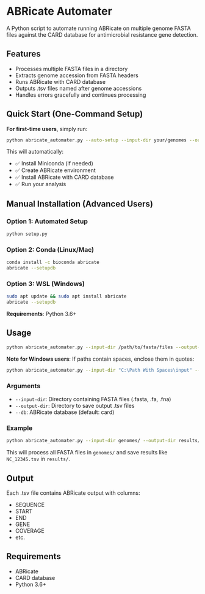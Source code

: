 # ABRicate Automater

A Python script to automate running ABRicate on multiple genome FASTA files against the CARD database for antimicrobial resistance gene detection.

## Features

- Processes multiple FASTA files in a directory
- Extracts genome accession from FASTA headers
- Runs ABRicate with CARD database
- Outputs .tsv files named after genome accessions
- Handles errors gracefully and continues processing

## Quick Start (One-Command Setup)

**For first-time users**, simply run:
```bash
python abricate_automater.py --auto-setup --input-dir your/genomes --output-dir results
```

This will automatically:
- ✅ Install Miniconda (if needed)
- ✅ Create ABRicate environment
- ✅ Install ABRicate with CARD database
- ✅ Run your analysis

## Manual Installation (Advanced Users)

### Option 1: Automated Setup
```bash
python setup.py
```

### Option 2: Conda (Linux/Mac)
```bash
conda install -c bioconda abricate
abricate --setupdb
```

### Option 3: WSL (Windows)
```bash
sudo apt update && sudo apt install abricate
abricate --setupdb
```

**Requirements**: Python 3.6+

## Usage

```bash
python abricate_automater.py --input-dir /path/to/fasta/files --output-dir /path/to/output
```

**Note for Windows users**: If paths contain spaces, enclose them in quotes:
```bash
python abricate_automater.py --input-dir "C:\Path With Spaces\input" --output-dir "C:\Path With Spaces\output"
```

### Arguments

- `--input-dir`: Directory containing FASTA files (.fasta, .fa, .fna)
- `--output-dir`: Directory to save output .tsv files
- `--db`: ABRicate database (default: card)

### Example

```bash
python abricate_automater.py --input-dir genomes/ --output-dir results/
```

This will process all FASTA files in `genomes/` and save results like `NC_12345.tsv` in `results/`.

## Output

Each .tsv file contains ABRicate output with columns:
- SEQUENCE
- START
- END
- GENE
- COVERAGE
- etc.

## Requirements

- ABRicate
- CARD database
- Python 3.6+